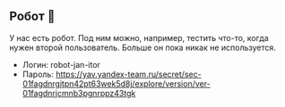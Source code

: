 ## Робот 🤖

У нас есть робот. Под ним можно, например, тестить что-то, когда нужен второй пользователь.
Больше он пока никак не используется.

* Логин: robot-jan-itor
* Пароль: https://yav.yandex-team.ru/secret/sec-01fagdnrgjtpn42pt63wek5d8j/explore/version/ver-01fagdnrjcmnb3pgnrppz43tgk

